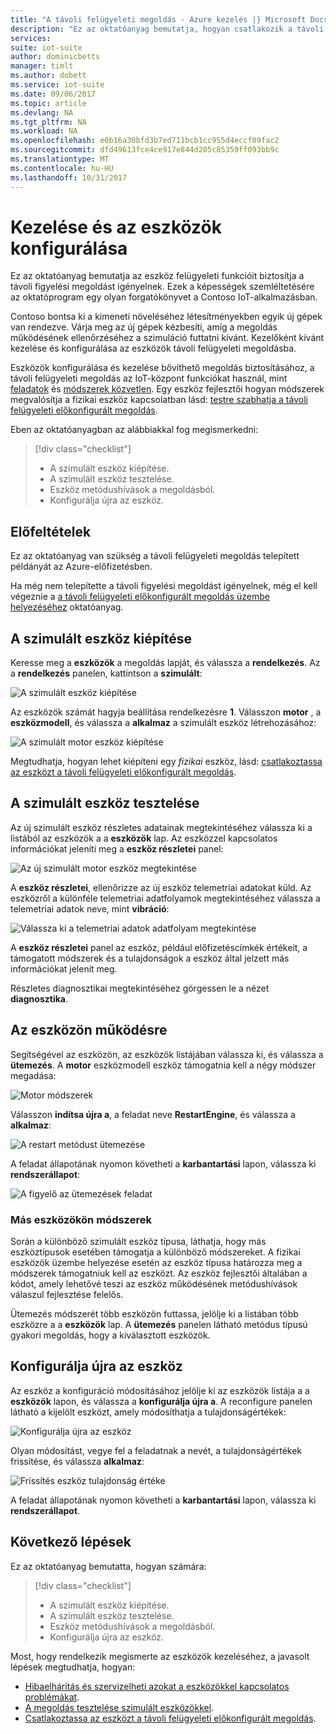 ```yaml
---
title: "A távoli felügyeleti megoldás - Azure kezelés |} Microsoft Docs"
description: "Ez az oktatóanyag bemutatja, hogyan csatlakozik a távoli felügyeleti megoldás eszközök kezelésére."
services: 
suite: iot-suite
author: dominicbetts
manager: timlt
ms.author: dobett
ms.service: iot-suite
ms.date: 09/06/2017
ms.topic: article
ms.devlang: NA
ms.tgt_pltfrm: NA
ms.workload: NA
ms.openlocfilehash: e0b16a30bfd3b7ed711bcb1cc955d4eccf09fac2
ms.sourcegitcommit: dfd49613fce4ce917e844d205c85359ff093bb9c
ms.translationtype: MT
ms.contentlocale: hu-HU
ms.lasthandoff: 10/31/2017
---
```

# <a name="manage-and-configure-your-devices"></a>Kezelése és az eszközök konfigurálása

Ez az oktatóanyag bemutatja az eszköz felügyeleti funkcióit biztosítja a távoli figyelési megoldást igényelnek. Ezek a képességek szemléltetésére az oktatóprogram egy olyan forgatókönyvet a Contoso IoT-alkalmazásban.

Contoso bontsa ki a kimeneti növeléséhez létesítményekben egyik új gépek van rendezve. Várja meg az új gépek kézbesíti, amíg a megoldás működésének ellenőrzéséhez a szimuláció futtatni kívánt. Kezelőként kívánt kezelése és konfigurálása az eszközök távoli felügyeleti megoldásba.

Eszközök konfigurálása és kezelése bővíthető megoldás biztosításához, a távoli felügyeleti megoldás az IoT-központ funkciókat használ, mint [feladatok](../iot-hub/iot-hub-devguide-jobs.md) és [módszerek közvetlen](../iot-hub/iot-hub-devguide-direct-methods.md). Egy eszköz fejlesztői hogyan módszerek megvalósítja a fizikai eszköz kapcsolatban lásd: [testre szabhatja a távoli felügyeleti előkonfigurált megoldás](iot-suite-remote-monitoring-customize.md).

Eben az oktatóanyagban az alábbiakkal fog megismerkedni:

>[!div class="checklist"]
> * A szimulált eszköz kiépítése.
> * A szimulált eszköz tesztelése.
> * Eszköz metódushívások a megoldásból.
> * Konfigurálja újra az eszköz.

## <a name="prerequisites"></a>Előfeltételek

Ez az oktatóanyag van szükség a távoli felügyeleti megoldás telepített példányát az Azure-előfizetésben.

Ha még nem telepítette a távoli figyelési megoldást igényelnek, még el kell végeznie a [a távoli felügyeleti előkonfigurált megoldás üzembe helyezéséhez](iot-suite-remote-monitoring-deploy.md) oktatóanyag.

## <a name="provision-a-simulated-device"></a>A szimulált eszköz kiépítése

Keresse meg a **eszközök** a megoldás lapját, és válassza a **rendelkezés**. Az a **rendelkezés** panelen, kattintson a **szimulált**:

![A szimulált eszköz kiépítése](media/iot-suite-remote-monitoring-manage/devicesprovision.png)

Az eszközök számát hagyja beállítása rendelkezésre **1**. Válasszon **motor** , a **eszközmodell**, és válassza a **alkalmaz** a szimulált eszköz létrehozásához:

![A szimulált motor eszköz kiépítése](media/iot-suite-remote-monitoring-manage/devicesprovisionengine.png)

Megtudhatja, hogyan lehet kiépíteni egy *fizikai* eszköz, lásd: [csatlakoztassa az eszközt a távoli felügyeleti előkonfigurált megoldás](iot-suite-connecting-devices-node.md).

## <a name="test-the-simulated-device"></a>A szimulált eszköz tesztelése

Az új szimulált eszköz részletes adatainak megtekintéséhez válassza ki a listából az eszközök a a **eszközök** lap. Az eszközzel kapcsolatos információkat jeleníti meg a **eszköz részletei** panel:

![Az új szimulált motor eszköz megtekintése](media/iot-suite-remote-monitoring-manage/devicesviewnew.png)

A **eszköz részletei**, ellenőrizze az új eszköz telemetriai adatokat küld. Az eszközről a különféle telemetriai adatfolyamok megtekintéséhez válassza a telemetriai adatok neve, mint **vibráció**:

![Válassza ki a telemetriai adatok adatfolyam megtekintése](media/iot-suite-remote-monitoring-manage/devicesvibration.png)

A **eszköz részletei** panel az eszköz, például előfizetéscímkék értékeit, a támogatott módszerek és a tulajdonságok a eszköz által jelzett más információkat jelenít meg.

Részletes diagnosztikai megtekintéséhez görgessen le a nézet **diagnosztika**.

## <a name="act-on-a-device"></a>Az eszközön működésre

Segítségével az eszközön, az eszközök listájában válassza ki, és válassza a **ütemezés**. A **motor** eszközmodell eszköz támogatnia kell a négy módszer megadása:

![Motor módszerek](media/iot-suite-remote-monitoring-manage/devicesmethods.png)

Válasszon **indítsa újra a**, a feladat neve **RestartEngine**, és válassza a **alkalmaz**:

![A restart metódust ütemezése](media/iot-suite-remote-monitoring-manage/devicesrestartengine.png)

A feladat állapotának nyomon követheti a **karbantartási** lapon, válassza ki **rendszerállapot**:

![A figyelő az ütemezések feladat](media/iot-suite-remote-monitoring-manage/maintenancerestart.png)

### <a name="methods-in-other-devices"></a>Más eszközökön módszerek

Során a különböző szimulált eszköz típusa, láthatja, hogy más eszköztípusok esetében támogatja a különböző módszereket. A fizikai eszközök üzembe helyezése esetén az eszköz típusa határozza meg a módszerek támogatniuk kell az eszközt. Az eszköz fejlesztői általában a kódot, amely lehetővé teszi az eszköz működésének metódushívások válaszul fejlesztése felelős.

Ütemezés módszerét több eszközön futtassa, jelölje ki a listában több eszközre a a **eszközök** lap. A **ütemezés** panelen látható metódus típusú gyakori megoldás, hogy a kiválasztott eszközök.

## <a name="reconfigure-a-device"></a>Konfigurálja újra az eszköz

Az eszköz a konfiguráció módosításához jelölje ki az eszközök listája a a **eszközök** lapon, és válassza a **konfigurálja újra a**. A reconfigure panelen látható a kijelölt eszközt, amely módosíthatja a tulajdonságértékek:

![Konfigurálja újra az eszköz](media/iot-suite-remote-monitoring-manage/devicesreconfigure.png)

Olyan módosítást, vegye fel a feladatnak a nevét, a tulajdonságértékek frissítése, és válassza **alkalmaz**:

![Frissítés eszköz tulajdonság értéke](media/iot-suite-remote-monitoring-manage/devicesreconfigurephysical.png)

A feladat állapotának nyomon követheti a **karbantartási** lapon, válassza ki **rendszerállapot**.

## <a name="next-steps"></a>Következő lépések

Ez az oktatóanyag bemutatta, hogyan számára:

<!-- Repeat task list from intro -->
>[!div class="checklist"]
> * A szimulált eszköz kiépítése.
> * A szimulált eszköz tesztelése.
> * Eszköz metódushívások a megoldásból.
> * Konfigurálja újra az eszköz.

Most, hogy rendelkezik megismerte az eszközök kezeléséhez, a javasolt lépések megtudhatja, hogyan:

* [Hibaelhárítás és szervizelheti azokat a eszközökkel kapcsolatos problémákat](iot-suite-remote-monitoring-maintain.md).
* [A megoldás tesztelése szimulált eszközökkel](iot-suite-remote-monitoring-test.md).
* [Csatlakoztassa az eszközt a távoli felügyeleti előkonfigurált megoldás](iot-suite-connecting-devices-node.md).

<!-- Next tutorials in the sequence -->